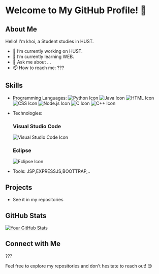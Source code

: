 # Welcome to My GitHub Profile! 👋

## About Me

Hello! I'm khoi, a Student studies in HUST.

- 🔭 I’m currently working on HUST.
- 🌱 I’m currently learning WEB.
- 💬 Ask me about ...
- 📫 How to reach me: ???

## Skills

- Programming Languages: ![Python Icon](https://img.icons8.com/color/48/000000/python.png)
                         ![Java Icon](https://img.icons8.com/color/48/000000/java-coffee-cup-logo.png)
                         ![HTML Icon](https://img.icons8.com/color/48/000000/html-5.png) ![CSS Icon](https://img.icons8.com/color/48/000000/css3.png)
                         ![Node.js Icon](https://img.icons8.com/color/48/000000/nodejs.png)
                         ![C Icon](https://img.icons8.com/color/48/000000/c-programming.png)
                         ![C++ Icon](https://img.icons8.com/color/48/000000/c-plus-plus-logo.png)
- Technologies:
  ### Visual Studio Code
     ![Visual Studio Code Icon](https://img.icons8.com/color/48/000000/visual-studio-code-2019.png)

  ### Eclipse
     ![Eclipse Icon](https://img.icons8.com/fluency/48/000000/java-eclipse.png)
- Tools: JSP,EXPRESSJS,BOOTTRAP,..

## Projects

- See it in my repositories

## GitHub Stats

[![Your GitHub Stats](https://github-readme-stats.vercel.app/api?username=your-username&show_icons=true&theme=radical)](https://github.com/your-username)

## Connect with Me

???

Feel free to explore my repositories and don't hesitate to reach out! 😊
